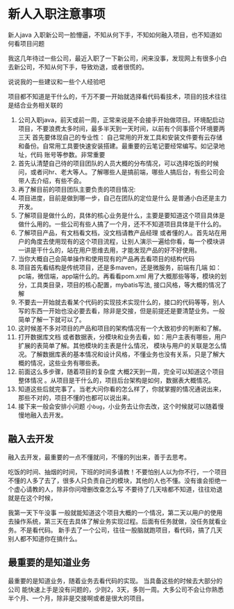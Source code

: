 # 新人入职注意事项

新人java 入职新公司一脸懵逼，不知从何下手，不知如何融入项目，也不知道如何看项目问题

我这几年待过一些公司，最近入职了一下新公司，闲来没事，发现网上有很多小白去新公司，不知从何下手，导致劝退，或者很慌的。

说说我的一些建议和一些个人经验吧

项目都不知道是干什么的，千万不要一开始就选择看代码看技术，项目的技术往往是结合业务相关联的

1. 公司入职java，前天或前一周，正常来说是不会接手开始做项目。环境配启动项目，不要浪费太多时间，最多半天到一天时间，以前有个同事搭个环境要两三天
首先要体现自己的专业性： 自己常用的开发工具和安装文件要有云存储和备份。自常用工具要快速安装搭建。最重要的云笔记要经常编写。如记录地址，代码 账号等参数。非常重要
2. 首先认清楚自己待的项目团队的人员大概的分布情况，可以选择吃饭的时候问，或者问hr、老大等人。了解哪些人是搞前端，哪些人搞后台，有些公司会带人去介绍，有些不会。
3. 再了解目前的项目团队主要负责的项目情况:  
4. 项目进度，目前是做到哪一步，自己在团队的定位是什么 是普通小白还是主力开发。
5. 了解项目是做什么的，具体的核心业务是什么，主要是要知道这个项目具体是做什么用的。一些公司有些人搞了一个月，还不不知道项目具体是干什么的。
6. 了解项目产品，有文档看文档，没文档请教产品经理 或者懂的人。首先站在用户的角度去使用现有的这个项目流程，让别人演示一遍给你看，每一个模块讲一讲是干什么的，站在用户思维去用，才能发现产品的好不好使用。
7. 当你大概自己会简单操作和使用现有的产品再去看项目的结构代码
8. 项目首先看结构是传统项目，还是多maven，还是微服务，前端有几端 如：pc端，微信端，app端什么的。再看看pom.xml 用了大概那些等等，模块的划分，工具类目录，项目的核心配置，mybatis写法, 接口风格，等大概的情况了解
9. 不要去一开始就去看某个代码的实现技术实现什么的，接口的代码等等，别人写的东西一开始也没必要去看，除非是交接，但是前提还是要清楚业务。一般简单了解一下就可以了。
10. 这时候差不多对项目的产品和项目的架构情况有一个大致初步的判断和了解。
11. 打开数据库文档 或者数据表，分模块和业务去看，如：用户主表有哪些，用户扩展的表简单了解。其他模块的主表是什么情况， 模块与用户的关联是怎么情况。了解数据库表的基本情况和设计风格，不懂业务也没有关系，只是了解大概的情况，这些业务有哪些表。
12. 前面这么多步骤，随着项目的复杂度 大概2天到一周，完全可以知道这个项目整体情况 。从项目是干什么的，项目后台架构是如何，数据表大概情况。
13. 知道这些后就完事了。当老大问你看的怎么样了，你就掌握的情况通说出来，那些不对的，项目不懂的也都可以说出来。
14. 接下来一般会安排小问题 小`bug`，小业务去让你去改，这个时候就可以随着慢慢地融入去开发。

## 融入去开发

融入去开发，最重要的一点不懂就问，不懂的列出来，善于去思考。

吃饭的时间、抽烟的时间，下班的时间多请教！不要怕别人以为你不行，一个项目不懂的人多了去了，很多人只负责自己的模块，其他的人也不懂。没有谁会拒绝一个虚心请教的人，除非你问增删改查怎么写 不要待了几天啥都不知道，往往劝退就是在这个时候，

我第一天下午没事 一般就能知道这个项目大概的一个情况，第二天以用户的使用去操作系统，第三天在去具体了解业务实现过程。后面有任务就做，没任务就看业务。不是看代码。 新手去了一个公司，往往一股脑就跑项目，看代码，搞了几天 别人都不知道你在搞什么。

## 最重要的是知道业务

最重要的是知道业务，随着业务去看代码的实现。 当具备这些的时候去大部分的公司 能快速上手是没有问题的，少则2，3天，多则一周。大多公司不会让你熟悉半个月、一个月，除非是交接啊或者是很大的项目。
